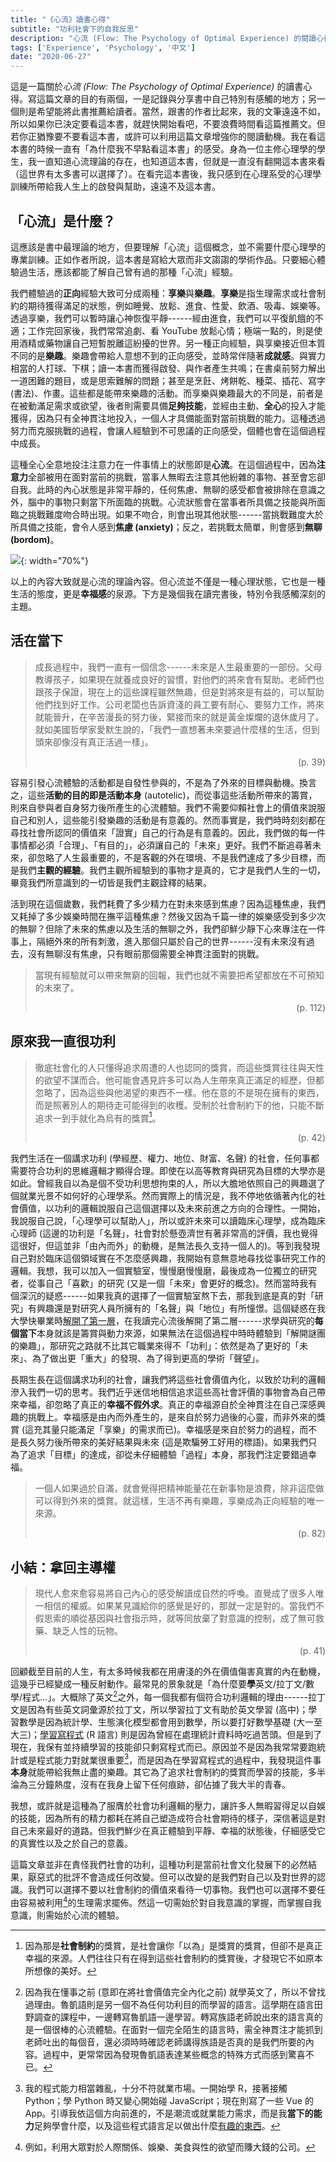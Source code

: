 ```yaml
---
title: "《心流》讀書心得"
subtitle: "功利社會下的自我反思"
description: "心流 (Flow: The Psychology of Optimal Experience) 的閱讀心得；自我反思"
tags: ['Experience', 'Psychology', '中文']
date: "2020-06-27"
---
```


這是一篇關於*心流 (Flow: The Psychology of Optimal Experience)* 的讀書心得。寫這篇文章的目的有兩個，一是記錄與分享書中自己特別有感觸的地方；另一個則是希望能將此書推薦給讀者。當然，跟書的作者比起來，我的文筆遠遠不如，所以如果你已決定要看這本書，就趕快開始看吧，不要浪費時間看這篇推薦文。但若你正猶豫要不要看這本書，或許可以利用這篇文章增強你的閱讀動機。我在看這本書的時候一直有「為什麼我不早點看這本書」的感受。身為一位主修心理學的學生，我一直知道心流理論的存在，也知道這本書，但就是一直沒有翻開這本書來看（這世界有太多書可以選擇了）。在看完這本書後，我只感到在心理系受的心理學訓練所帶給我人生上的啟發與幫助，遠遠不及這本書。


## 「心流」是什麼？

這應該是書中最理論的地方，但要理解「心流」這個概念，並不需要什麼心理學的專業訓練。正如作者所說，這本書是寫給大眾而非文謅謅的學術作品。只要細心體驗過生活，應該都能了解自己曾有過的那種「心流」經驗。

我們體驗過的**正向**經驗大致可分成兩種：**享樂**與**樂趣**。**享樂**是指生理需求或社會制約的期待獲得滿足的狀態，例如睡覺、放鬆、進食、性愛、飲酒、吸毒、娛樂等。透過享樂，我們可以暫時讓心神恢復平靜------經由進食，我們可以平復飢餓的不適；工作完回家後，我們常常追劇、看 YouTube 放鬆心情；極端一點的，則是使用酒精或藥物讓自己短暫脫離這紛擾的世界。另一種正向經驗，與享樂接近但本質不同的是**樂趣**。樂趣會帶給人意想不到的正向感受，並時常伴隨著**成就感**。與實力相當的人打球、下棋；讀一本書而獲得啟發、與作者產生共鳴；在書桌前努力解出一道困難的題目，或是思索難解的問題；甚至是烹飪、烤餅乾、種菜、插花、寫字 (書法)、作畫。這些都是能帶來樂趣的活動。而享樂與樂趣最大的不同是，前者是在被動滿足需求或欲望，後者則需要具備**足夠技能**，並經由主動、**全心**的投入才能獲得，因為只有全神貫注地投入，一個人才具備能面對當前挑戰的能力。這種透過努力而克服挑戰的過程，會讓人經驗到不可思議的正向感受，個體也會在這個過程中成長。

這種全心全意地投注注意力在一件事情上的狀態即是**心流**。在這個過程中，因為**注意力**全部被用在面對當前的挑戰，當事人無暇去注意其他紛雜的事物、甚至會忘卻自我。此時的內心狀態是非常平靜的，任何焦慮、無聊的感受都會被排除在意識之外，腦中的事物只剩當下所面臨的挑戰。心流狀態會在當事者所具備之技能與所面臨之挑戰難度吻合時出現。如果不吻合，則會出現其他狀態------當挑戰難度大於所具備之技能，會令人感到**焦慮 (anxiety)**；反之，若挑戰太簡單，則會感到**無聊 (bordom)**。

![](https://img.yongfu.name/posts/flow.jpg){: width="70%"}

以上的內容大致就是心流的理論內容。但心流並不僅是一種心理狀態，它也是一種生活的態度，更是**幸福感**的泉源。下方是幾個我在讀完書後，特別令我感觸深刻的主題。



## 活在當下

> 成長過程中，我們一直有一個信念------未來是人生最重要的一部份。父母教導孩子，如果現在就養成良好的習慣，對他們的將來會有幫助。老師們也跟孩子保證，現在上的這些課程雖然無趣，但是對將來是有益的，可以幫助他們找到好工作。公司老闆也告訴資淺的員工要有耐心、要努力工作，將來就能晉升，在辛苦漫長的努力後，緊接而來的就是黃金燦爛的退休歲月了。就如美國哲學家愛默生說的，「我們一直想著未來要過什麼樣的生活，但到頭來卻像沒有真正活過一樣」。
>
> (p. 39)

容易引發心流體驗的活動都是自發性參與的，不是為了外來的目標與動機。換言之，這些**活動的目的即是活動本身** (autotelic)，而從事這些活動所帶來的籌賞，則來自參與者自身努力後所產生的心流體驗。我們不需要仰賴社會上的價值來說服自己和別人，這些能引發樂趣的活動是有意義的。然而事實是，我們時時刻刻都在尋找社會所認同的價值來「證實」自己的行為是有意義的。因此，我們做的每一件事情都必須「合理」、「有目的」，必須讓自己的「未來」更好。我們不斷追尋著未來，卻忽略了人生最重要的，不是客觀的外在環境、不是我們達成了多少目標，而是我們**主觀的經驗**。我們主觀所經驗到的事物才是真的，它才是我們人生的一切，畢竟我們所意識到的一切皆是我們主觀詮釋的結果。

活到現在這個歲數，我們耗費了多少精力在對未來感到焦慮？因為這種焦慮，我們又耗掉了多少娛樂時間在撫平這種焦慮？然後又因為千篇一律的娛樂感受到多少次的無聊？但除了未來的焦慮以及生活的無聊之外，我們卻鮮少靜下心來專注在一件事上，隔絕外來的所有刺激，進入那個只屬於自己的世界------沒有未來沒有過去，沒有無聊沒有焦慮，只有眼前那個需要全神貫注面對的挑戰。

> 當現有經驗就可以帶來無窮的回報，我們也就不需要把希望都放在不可預知的未來了。
> 
> (p. 112)


## 原來我一直很功利

> 徹底社會化的人只懂得追求周遭的人也認同的獎賞，而這些獎賞往往與天性的欲望不謀而合。他可能會遇見許多可以為人生帶來真正滿足的經歷，但都忽略了，因為這些與他渴望的東西不一樣。他在意的不是現在擁有的東西，而是照著別人的期待走可能得到的收穫。受制於社會制約下的他，只能不斷追求一到手就化為烏有的獎賞[^reward]。
>
> (p. 42)

我們生活在一個講求功利 (學經歷、權力、地位、財富、名聲) 的社會，任何事都需要符合功利的思維邏輯才顯得合理。即使在以高等教育與研究為目標的大學亦是如此。曾經我自以為是個不受功利思想拘束的人，所以大膽地依照自己的興趣選了個就業光景不如何好的心理學系。然而實際上的情況是，我不停地依循著內化的社會價值，以功利的邏輯說服自己這個選擇以及未來前進之方向的合理性。一開始，我說服自己說，「心理學可以幫助人」，所以或許未來可以讀臨床心理學，成為臨床心理師 (這邊的功利是「名聲」，社會對於懸壺濟世有著非常高的評價，我也覺得這很好，但這並非「由內而外」的動機，是無法長久支持一個人的)。等到我發現自己對於臨床這個領域實在不怎麼感興趣，我開始有意無意地尋找從事研究工作的邏輯。我想，我可以加入一個實驗室，慢慢磨慢慢磨，最後成為一位獨立的研究者，從事自己「喜歡」的研究 (又是一個「未來」會更好的概念)。然而當時我有個深沉的疑惑------如果我真的選擇了一個實驗室熬下去，那我到底是真的對「研究」有興趣還是對研究人員所擁有的「名聲」與「地位」有所憧憬。這個疑惑在我大學快畢業時[解開了第一層](/2020/01/30/undergrad)，在我讀完心流後解開了第二層------求學與研究的**每個當下**本身就該是籌賞與動力來源，如果無法在這個過程中時時體驗到「解開謎團的樂趣」，那研究之路就不比其它職業來得不「功利」：依然是為了更好的「未來」、為了做出更「重大」的發現、為了得到更高的學術「聲望」。

長期生長在這個講求功利的社會，讓我們將這些社會價值內化，以致於功利的邏輯滲入我們一切的思考。我們近乎迷信地相信追求這些高社會評價的事物會為自己帶來幸福，卻忽略了真正的**幸福不假外求**。真正的幸福源自於全神貫注在自己深感興趣的挑戰上。幸福感是由內而外產生的，是來自於努力過後的心靈，而非外來的獎賞 (這充其量只能滿足「享樂」的需求而已)。幸福感是來自於努力的過程，而不是長久努力後所帶來的美好結果與未來 (這是欺騙勞工好用的標語)。如果我們只為了追求「目標」的達成，卻從未仔細體驗「過程」本身，那我們注定要錯過幸福。

> 一個人如果過於自滿，就會覺得把精神能量花在新事物是浪費，除非這麼做可以得到外來的獎賞。就這樣，生活不再有樂趣，享樂成為正向經驗的唯一來源。
> 
> (p. 82)


[^reward]: 因為那是**社會制約**的獎賞，是社會讓你「以為」是獎賞的獎賞，但卻不是真正幸福的來源。人們往往只有在得到這些社會制約的獎賞後，才發現它不如原本所想像的美好。



## 小結：拿回主導權

> 現代人愈來愈容易將自己內心的感受解讀成自然的呼喚。直覺成了很多人唯一相信的權威。如果某見識給你的感覺是好的，那就一定是對的。當我們不假思索的順從基因與社會指示時，就等同放棄了對意識的控制，成了無可救藥、缺乏人性的玩物。
>
> (p. 41)

回顧截至目前的人生，有太多時候我都在用膚淺的外在價值傷害真實的內在動機，這幾乎已經變成一種反射動作。最常見的景象就是「為什麼要**學**英文/拉丁文/數學/程式...」。大概除了英文[^lang-learning]之外，每一個我都有個符合功利邏輯的理由------拉丁文是因為有些英文詞彙源於拉丁文，所以學習拉丁文有助於英文學習 (高中)；學習數學是因為統計學、生態演化模型都會用到數學，所以要打好數學基礎 (大一至大三)；[學習寫程式](/2018/01/31/RlearningPath) (R 語言) 則是因為曾經在處理統計資料時吃過苦頭。但是到了現在，我保有並持續學習的技能卻只剩寫程式而已。原因並不是因為我常常要跑統計或是程式能力對就業很重要[^prog-skill]，而是因為在學習寫程式的過程中，我發現這件事**本身**就能帶給我無止盡的樂趣。其它為了追求社會制約的獎賞而學習的技能，多半淪為三分鐘熱度，沒有在我身上留下任何痕跡，卻佔據了我大半的青春。

我想，或許就是這種為了服膺於社會功利邏輯的壓力，讓許多人無暇習得足以自娛的技能，因為所有的精力都耗在將自己塑造成符合社會期待的樣子，深信著這是對自己未來最好的道路。但我們鮮少在真正體驗到平靜、幸福的狀態後，仔細感受它的真實性以及之於自己的意義。

這篇文章並非在責怪我們社會的功利，這種功利是當前社會文化發展下的必然結果，厭惡式的批評不會造成任何改變。但可以改變的是我們對自己以及對世界的認識。我們可以選擇不要以社會制約的價值來看待一切事物。我們也可以選擇不要任由容易被利用[^capitalism]的生理需求擺佈。然這一切需始於對自我意識的掌握，而掌握自我意識，則需始於心流的體驗。


[^lang-learning]: 因為我在懂事之前 (意即在將社會價值完全內化之前) 就學英文了，所以不曾找過理由。魯凱語則是另一個不為任何功利目的而學習的語言。這學期在語言田野調查的課程中，一邊轉寫魯凱語一邊學習。轉寫族語老師說出來的語言真的是一個很棒的心流體驗。在面對一個完全陌生的語言時，需全神貫注才能抓到老師吐出的每個音，還必須時時確認老師講得族語是否真的是我們所要的內容。過程中，更常常因為發現魯凱語表達某些概念的特殊方式而感到驚喜不已。
[^prog-skill]: 我的程式能力相當雜亂，十分不符就業市場。一開始學 R，接著接觸 Python；學 Python 時又變心開始碰 JavaScript；現在則寫了一些 Vue 的 App。引導我依這個方向前進的，不是潮流或就業能力需求，而是我**當下的能力**足夠學會什麼，以及這些程式語言足以做出什麼[有趣的東西](/#projects)。
[^capitalism]: 例如，利用大眾對於人際關係、娛樂、美食與性的欲望而賺大錢的公司。


<style>
blockquote > p:last-child {
    text-align: right;
    margin-top: 0;
    padding-top: 0;
}
</style>